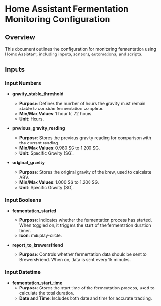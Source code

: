 # Home Assistant Fermentation Monitoring Configuration

## Overview
This document outlines the configuration for monitoring fermentation using Home Assistant, including inputs, sensors, automations, and scripts.

## Inputs
### Input Numbers
- **gravity_stable_threshold**
  - **Purpose**: Defines the number of hours the gravity must remain stable to consider fermentation complete.
  - **Min/Max Values**: 1 hour to 72 hours.
  - **Unit**: Hours.

- **previous_gravity_reading**
  - **Purpose**: Stores the previous gravity reading for comparison with the current reading.
  - **Min/Max Values**: 0.980 SG to 1.200 SG.
  - **Unit**: Specific Gravity (SG).

- **original_gravity**
  - **Purpose**: Stores the original gravity of the brew, used to calculate ABV.
  - **Min/Max Values**: 1.000 SG to 1.200 SG.
  - **Unit**: Specific Gravity (SG).

### Input Booleans
- **fermentation_started**
  - **Purpose**: Indicates whether the fermentation process has started. When toggled on, it triggers the start of the fermentation duration timer.
  - **Icon**: mdi:play-circle.

- **report_to_brewersfriend**
  - **Purpose**: Controls whether fermentation data should be sent to BrewersFriend. When on, data is sent every 15 minutes.

### Input Datetime
- **fermentation_start_time**
  - **Purpose**: Stores the start time of the fermentation process, used to calculate the total duration.
  - **Date and Time**: Includes both date and time for accurate tracking.
